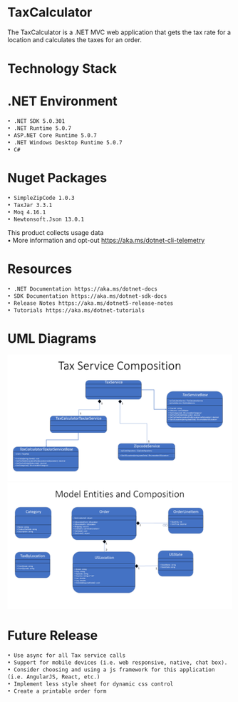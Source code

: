 # TaxCalculator
The TaxCalculator is a .NET MVC web application that gets the tax rate for a location and calculates the taxes for an order.

# Technology Stack
# .NET Environment
    • .NET SDK 5.0.301
    • .NET Runtime 5.0.7
    • ASP.NET Core Runtime 5.0.7
    • .NET Windows Desktop Runtime 5.0.7
    • C#

# Nuget Packages
    • SimpleZipCode 1.0.3
    • TaxJar 3.3.1
    • Moq 4.16.1
    • Newtonsoft.Json 13.0.1

This product collects usage data\
    • More information and opt-out https://aka.ms/dotnet-cli-telemetry

# Resources
    • .NET Documentation https://aka.ms/dotnet-docs
    • SDK Documentation https://aka.ms/dotnet-sdk-docs
    • Release Notes https://aka.ms/dotnet5-release-notes
    • Tutorials https://aka.ms/dotnet-tutorials

# UML Diagrams
![alt text](https://github.com/jshoffner29/TaxCalculator/blob/master/TaxCalculator.Service/Tax%20Service%20Composition.PNG?raw=true)
![alt text](https://github.com/jshoffner29/TaxCalculator/blob/master/TaxCalculator.Service/Model%20Entities%20and%20Composition.PNG?raw=true)

# Future Release
    • Use async for all Tax service calls
    • Support for mobile devices (i.e. web responsive, native, chat box).
    • Consider choosing and using a js framework for this application (i.e. AngularJS, React, etc.)
    • Implement less style sheet for dynamic css control
    • Create a printable order form

